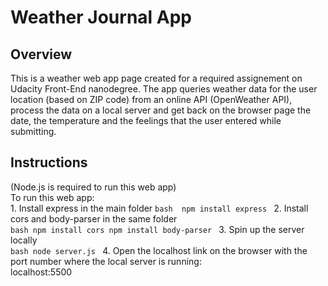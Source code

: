 # Weather Journal App #

## Overview ##

This is a weather web app page created for a required assignement on Udacity Front-End nanodegree. 
The app queries weather data for the user location (based on ZIP code) from an online API (OpenWeather API), process the data on a local server and get back on the browser page the date, the temperature and the feelings that the user entered while submitting.

## Instructions ##

(Node.js is required to run this web app)  
To run this web app:  
    1. Install express in the main folder 
        ```bash 
        npm install express
        ```
    2. Install cors and body-parser in the same folder  
        ```bash
        npm install cors
        npm install body-parser
        ```
    3. Spin up the server locally  
        ```bash
        node server.js
        ```
    4. Open the localhost link on the browser with the port number where the local server is running:   
        localhost:5500

    